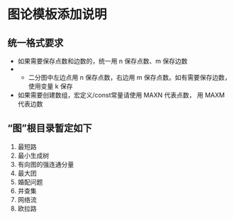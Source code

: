 # 图论模板添加说明

## 统一格式要求

- 如果需要保存点数和边数的，统一用 n 保存点数、m 保存边数
- - 二分图中左边点用 n 保存点数，右边用 m 保存点数。如有需要保存边数，使用变量 k 保存
- 如果需要创建数组，宏定义/const常量请使用 MAXN 代表点数， 用 MAXM 代表边数

## “图”根目录暂定如下

1. 最短路
2. 最小生成树
3. 有向图的强连通分量
4. 最大团
5. 婚配问题
6. 并查集
7. 网络流
8. 欧拉路
